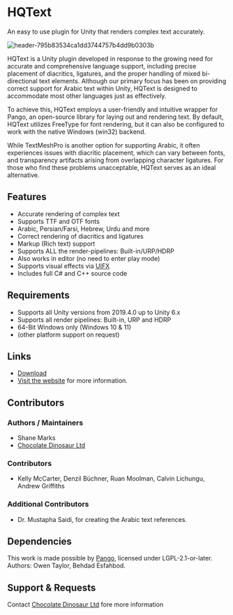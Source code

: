 # HQText
An easy to use plugin for Unity that renders complex text accurately.

![header-795b83534ca1dd3744757b4dd9b0303b](https://github.com/user-attachments/assets/4c28aa57-9e9e-49a3-b31f-94bdb38ffef4)

HQText is a Unity plugin developed in response to the growing need for accurate and comprehensive language support, including precise placement of diacritics, ligatures, and the proper handling of mixed bi-directional text elements. Although our primary focus has been on providing correct support for Arabic text within Unity, HQText is designed to accommodate most other languages just as effectively.

To achieve this, HQText employs a user-friendly and intuitive wrapper for Pango, an open-source library for laying out and rendering text. By default, HQText utilizes FreeType for font rendering, but it can also be configured to work with the native Windows (win32) backend.

While TextMeshPro is another option for supporting Arabic, it often experiences issues with diacritic placement, which can vary between fonts, and transparency artifacts arising from overlapping character ligatures. For those who find these problems unacceptable, HQText serves as an ideal alternative.

## Features
- Accurate rendering of complex text
- Supports TTF and OTF fonts
- Arabic, Persian/Farsi, Hebrew, Urdu and more
- Correct rendering of diacritics and ligatures
- Markup (Rich text) support
- Supports ALL the render-pipelines: Built-in/URP/HDRP
- Also works in editor (no need to enter play mode)
- Supports visual effects via [UIFX](https://www.chocdino.com/products/uifx/bundle/about/)
- Includes full C# and C++ source code

## Requirements
- Supports all Unity versions from 2019.4.0 up to Unity 6.x
- Supports all render pipelines: Built-in, URP and HDRP
- 64-Bit Windows only (Windows 10 & 11)
- (other platform support on request)

## Links
- [Download](https://github.com/Chocolate-Dinosaur/HQText/releases)
- [Visit the website](https://www.chocdino.com/products/hqtext/about/) for more information.

## Contributors

### Authors / Maintainers
- Shane Marks
- [Chocolate Dinosaur Ltd](https://www.chocdino.com/products/hqtext/about/)

### Contributors
- Kelly McCarter, Denzil Büchner, Ruan Moolman, Calvin Lichungu, Andrew Griffiths

### Additional Contributors
- Dr. Mustapha Saidi, for creating the Arabic text references.

## Dependencies
This work is made possible by [Pango](https://docs.gtk.org/Pango/), licensed under LGPL-2.1-or-later. Authors:  Owen Taylor, Behdad Esfahbod.

## Support & Requests
Contact [Chocolate Dinosaur Ltd](https://www.chocdino.com/contact/) fore more information
